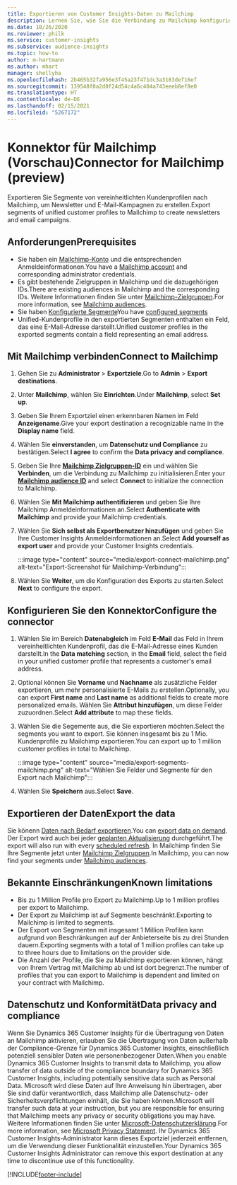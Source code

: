 ```yaml
---
title: Exportieren von Customer Insights-Daten zu Mailchimp
description: Lernen Sie, wie Sie die Verbindung zu Mailchimp konfigurieren.
ms.date: 10/26/2020
ms.reviewer: philk
ms.service: customer-insights
ms.subservice: audience-insights
ms.topic: how-to
author: m-hartmann
ms.author: mhart
manager: shellyha
ms.openlocfilehash: 2b465b32fa956e3f45a23f471dc3a3183def16ef
ms.sourcegitcommit: 139548f8a2d0f24d54c4a6c404a743eeeb8ef8e0
ms.translationtype: HT
ms.contentlocale: de-DE
ms.lasthandoff: 02/15/2021
ms.locfileid: "5267172"
---
```

# <a name="connector-for-mailchimp-preview"></a><span data-ttu-id="1a39d-103">Konnektor für Mailchimp (Vorschau)</span><span class="sxs-lookup"><span data-stu-id="1a39d-103">Connector for Mailchimp (preview)</span></span>

<span data-ttu-id="1a39d-104">Exportieren Sie Segmente von vereinheitlichten Kundenprofilen nach Mailchimp, um Newsletter und E-Mail-Kampagnen zu erstellen.</span><span class="sxs-lookup"><span data-stu-id="1a39d-104">Export segments of unified customer profiles to Mailchimp to create newsletters and email campaigns.</span></span>

## <a name="prerequisites"></a><span data-ttu-id="1a39d-105">Anforderungen</span><span class="sxs-lookup"><span data-stu-id="1a39d-105">Prerequisites</span></span>

-   <span data-ttu-id="1a39d-106">Sie haben ein [Mailchimp-Konto](https://mailchimp.com/) und die entsprechenden Anmeldeinformationen.</span><span class="sxs-lookup"><span data-stu-id="1a39d-106">You have a [Mailchimp account](https://mailchimp.com/) and corresponding administrator credentials.</span></span>
-   <span data-ttu-id="1a39d-107">Es gibt bestehende Zielgruppen in Mailchimp und die dazugehörigen IDs.</span><span class="sxs-lookup"><span data-stu-id="1a39d-107">There are existing audiences in Mailchimp and the corresponding IDs.</span></span> <span data-ttu-id="1a39d-108">Weitere Informationen finden Sie unter [Mailchimp-Zielgruppen](https://mailchimp.com/help/create-audience/).</span><span class="sxs-lookup"><span data-stu-id="1a39d-108">For more information, see [Mailchimp audiences](https://mailchimp.com/help/create-audience/).</span></span>
-   <span data-ttu-id="1a39d-109">Sie haben [Konfigurierte Segmente](segments.md)</span><span class="sxs-lookup"><span data-stu-id="1a39d-109">You have [configured segments](segments.md)</span></span>
-   <span data-ttu-id="1a39d-110">Unified-Kundenprofile in den exportierten Segmenten enthalten ein Feld, das eine E-Mail-Adresse darstellt.</span><span class="sxs-lookup"><span data-stu-id="1a39d-110">Unified customer profiles in the exported segments contain a field representing an email address.</span></span>

## <a name="connect-to-mailchimp"></a><span data-ttu-id="1a39d-111">Mit Mailchimp verbinden</span><span class="sxs-lookup"><span data-stu-id="1a39d-111">Connect to Mailchimp</span></span>

1. <span data-ttu-id="1a39d-112">Gehen Sie zu **Administrator** > **Exportziele**.</span><span class="sxs-lookup"><span data-stu-id="1a39d-112">Go to **Admin** > **Export destinations**.</span></span>

1. <span data-ttu-id="1a39d-113">Unter **Mailchimp**, wählen Sie **Einrichten**.</span><span class="sxs-lookup"><span data-stu-id="1a39d-113">Under **Mailchimp**, select **Set up**.</span></span>

1. <span data-ttu-id="1a39d-114">Geben Sie Ihrem Exportziel einen erkennbaren Namen im Feld **Anzeigename**.</span><span class="sxs-lookup"><span data-stu-id="1a39d-114">Give your export destination a recognizable name in the **Display name** field.</span></span>

1. <span data-ttu-id="1a39d-115">Wählen Sie **einverstanden**, um **Datenschutz und Compliance** zu bestätigen.</span><span class="sxs-lookup"><span data-stu-id="1a39d-115">Select **I agree** to confirm the **Data privacy and compliance**.</span></span>

1. <span data-ttu-id="1a39d-116">Geben Sie Ihre **[Mailchimp Zielgruppen-ID](https://mailchimp.com/help/find-audience-id/)** ein und wählen Sie **Verbinden**, um die Verbindung zu Mailchimp zu initialisieren.</span><span class="sxs-lookup"><span data-stu-id="1a39d-116">Enter your **[Mailchimp audience ID](https://mailchimp.com/help/find-audience-id/)** and select **Connect** to initialize the connection to Mailchimp.</span></span>

1. <span data-ttu-id="1a39d-117">Wählen Sie **Mit Mailchimp authentifizieren** und geben Sie Ihre Mailchimp Anmeldeinformationen an.</span><span class="sxs-lookup"><span data-stu-id="1a39d-117">Select **Authenticate with Mailchimp** and provide your Mailchimp credentials.</span></span>

1. <span data-ttu-id="1a39d-118">Wählen Sie **Sich selbst als Exportbenutzer hinzufügen** und geben Sie Ihre Customer Insights Anmeldeinformationen an.</span><span class="sxs-lookup"><span data-stu-id="1a39d-118">Select **Add yourself as export user** and provide your Customer Insights credentials.</span></span>

   :::image type="content" source="media/export-connect-mailchimp.png" alt-text="Export-Screenshot für Mailchimp-Verbindung":::

1. <span data-ttu-id="1a39d-120">Wählen Sie **Weiter**, um die Konfiguration des Exports zu starten.</span><span class="sxs-lookup"><span data-stu-id="1a39d-120">Select **Next** to configure the export.</span></span>

## <a name="configure-the-connector"></a><span data-ttu-id="1a39d-121">Konfigurieren Sie den Konnektor</span><span class="sxs-lookup"><span data-stu-id="1a39d-121">Configure the connector</span></span>

1. <span data-ttu-id="1a39d-122">Wählen Sie im Bereich **Datenabgleich** im Feld **E-Mail** das Feld in Ihrem vereinheitlichten Kundenprofil, das die E-Mail-Adresse eines Kunden darstellt.</span><span class="sxs-lookup"><span data-stu-id="1a39d-122">In the **Data matching** section, in the **Email** field, select the field in your unified customer profile that represents a customer's email address.</span></span> 

1. <span data-ttu-id="1a39d-123">Optional können Sie **Vorname** und **Nachname** als zusätzliche Felder exportieren, um mehr personalisierte E-Mails zu erstellen.</span><span class="sxs-lookup"><span data-stu-id="1a39d-123">Optionally, you can export **First name** and **Last name** as additional fields to create more personalized emails.</span></span> <span data-ttu-id="1a39d-124">Wählen Sie **Attribut hinzufügen**, um diese Felder zuzuordnen.</span><span class="sxs-lookup"><span data-stu-id="1a39d-124">Select **Add attribute** to map these fields.</span></span>

1. <span data-ttu-id="1a39d-125">Wählen Sie die Segemente aus, die Sie exportieren möchten.</span><span class="sxs-lookup"><span data-stu-id="1a39d-125">Select the segments you want to export.</span></span> <span data-ttu-id="1a39d-126">Sie können insgesamt bis zu 1 Mio. Kundenprofile zu Mailchimp exportieren.</span><span class="sxs-lookup"><span data-stu-id="1a39d-126">You can export up to 1 million customer profiles in total to Mailchimp.</span></span>

   :::image type="content" source="media/export-segments-mailchimp.png" alt-text="Wählen Sie Felder und Segmente für den Export nach Mailchimp":::

1. <span data-ttu-id="1a39d-128">Wählen Sie **Speichern** aus.</span><span class="sxs-lookup"><span data-stu-id="1a39d-128">Select **Save**.</span></span>

## <a name="export-the-data"></a><span data-ttu-id="1a39d-129">Exportieren der Daten</span><span class="sxs-lookup"><span data-stu-id="1a39d-129">Export the data</span></span>

<span data-ttu-id="1a39d-130">Sie könenn [Daten nach Bedarf exportieren](export-destinations.md).</span><span class="sxs-lookup"><span data-stu-id="1a39d-130">You can [export data on demand](export-destinations.md).</span></span> <span data-ttu-id="1a39d-131">Der Export wird auch bei jeder [geplanten Aktualisierung](system.md#schedule-tab) durchgeführt.</span><span class="sxs-lookup"><span data-stu-id="1a39d-131">The export will also run with every [scheduled refresh](system.md#schedule-tab).</span></span> <span data-ttu-id="1a39d-132">In Mailchimp finden Sie Ihre Segmente jetzt unter [Mailchimp Zielgruppen](https://mailchimp.com/help/create-audience/).</span><span class="sxs-lookup"><span data-stu-id="1a39d-132">In Mailchimp, you can now find your segments under [Mailchimp audiences](https://mailchimp.com/help/create-audience/).</span></span>

## <a name="known-limitations"></a><span data-ttu-id="1a39d-133">Bekannte Einschränkungen</span><span class="sxs-lookup"><span data-stu-id="1a39d-133">Known limitations</span></span>

- <span data-ttu-id="1a39d-134">Bis zu 1 Million Profile pro Export zu Mailchimp.</span><span class="sxs-lookup"><span data-stu-id="1a39d-134">Up to 1 million profiles per export to Mailchimp.</span></span>
- <span data-ttu-id="1a39d-135">Der Export zu Mailchimp ist auf Segmente beschränkt.</span><span class="sxs-lookup"><span data-stu-id="1a39d-135">Exporting to Mailchimp is limited to segments.</span></span>
- <span data-ttu-id="1a39d-136">Der Export von Segmenten mit insgesamt 1 Million Profilen kann aufgrund von Beschränkungen auf der Anbieterseite bis zu drei Stunden dauern.</span><span class="sxs-lookup"><span data-stu-id="1a39d-136">Exporting segments with a total of 1 million profiles can take up to three hours due to limitations on the provider side.</span></span> 
- <span data-ttu-id="1a39d-137">Die Anzahl der Profile, die Sie zu Mailchimp exportieren können, hängt von Ihrem Vertrag mit Mailchimp ab und ist dort begrenzt.</span><span class="sxs-lookup"><span data-stu-id="1a39d-137">The number of profiles that you can export to Mailchimp is dependent and limited on your contract with Mailchimp.</span></span>

## <a name="data-privacy-and-compliance"></a><span data-ttu-id="1a39d-138">Datenschutz und Konformität</span><span class="sxs-lookup"><span data-stu-id="1a39d-138">Data privacy and compliance</span></span>

<span data-ttu-id="1a39d-139">Wenn Sie Dynamics 365 Customer Insights für die Übertragung von Daten an Mailchimp aktivieren, erlauben Sie die Übertragung von Daten außerhalb der Compliance-Grenze für Dynamics 365 Customer Insights, einschließlich potenziell sensibler Daten wie personenbezogener Daten.</span><span class="sxs-lookup"><span data-stu-id="1a39d-139">When you enable Dynamics 365 Customer Insights to transmit data to Mailchimp, you allow transfer of data outside of the compliance boundary for Dynamics 365 Customer Insights, including potentially sensitive data such as Personal Data.</span></span> <span data-ttu-id="1a39d-140">Microsoft wird diese Daten auf Ihre Anweisung hin übertragen, aber Sie sind dafür verantwortlich, dass Mailchimp alle Datenschutz- oder Sicherheitsverpflichtungen einhält, die Sie haben können.</span><span class="sxs-lookup"><span data-stu-id="1a39d-140">Microsoft will transfer such data at your instruction, but you are responsible for ensuring that Mailchimp meets any privacy or security obligations you may have.</span></span> <span data-ttu-id="1a39d-141">Weitere Informationen finden Sie unter [Microsoft-Datenschutzerklärung](https://go.microsoft.com/fwlink/?linkid=396732).</span><span class="sxs-lookup"><span data-stu-id="1a39d-141">For more information, see [Microsoft Privacy Statement](https://go.microsoft.com/fwlink/?linkid=396732).</span></span>
<span data-ttu-id="1a39d-142">Ihr Dynamics 365 Customer Insights-Administrator kann dieses Exportziel jederzeit entfernen, um die Verwendung dieser Funktionalität einzustellen.</span><span class="sxs-lookup"><span data-stu-id="1a39d-142">Your Dynamics 365 Customer Insights Administrator can remove this export destination at any time to discontinue use of this functionality.</span></span>


[!INCLUDE[footer-include](../includes/footer-banner.md)]